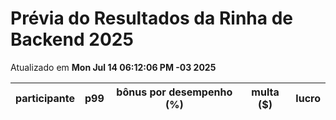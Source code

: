 # Prévia do Resultados da Rinha de Backend 2025
Atualizado em **Mon Jul 14 06:12:06 PM -03 2025**


| participante | p99 | bônus por desempenho (%) | multa ($) | lucro |
| -- | -- | -- | -- | -- |

